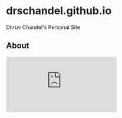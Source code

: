# drschandel.github.io
Dhruv Chandel's Personal Site

## About
<embed src="https://github.com/drschandel/drschandel.github.io/blob/main/files/Dhruv_Chandel_PhD_Resume_24.pdf" type="application/pdf" />
